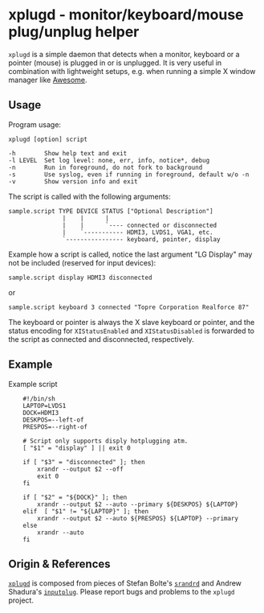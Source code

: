 xplugd - monitor/keyboard/mouse plug/unplug helper
==================================================

`xplugd` is a simple daemon that detects when a monitor, keyboard or a
pointer (mouse) is plugged in or is unplugged.  It is very useful in
combination with lightweight setups, e.g. when running a simple X window
manager like [Awesome][1].


Usage
-----

Program usage:

    xplugd [option] script
    
    -h        Show help text and exit
    -l LEVEL  Set log level: none, err, info, notice*, debug
    -n        Run in foreground, do not fork to background
    -s        Use syslog, even if running in foreground, default w/o -n
    -v        Show version info and exit

The script is called with the following arguments:

    sample.script TYPE DEVICE STATUS ["Optional Description"]
                   |    |      |
                   |    |      `---- connected or disconnected
                   |    `----------- HDMI3, LVDS1, VGA1, etc.
                   `---------------- keyboard, pointer, display

Example how a script is called, notice the last argument "LG Display"
may not be included (reserved for input devices):

    sample.script display HDMI3 disconnected

or

    sample.script keyboard 3 connected "Topre Corporation Realforce 87"

The keyboard or pointer is always the X slave keyboard or pointer, and
the status encoding for `XIStatusEnabled` and `XIStatusDisabled` is
forwarded to the script as connected and disconnected, respectively.


Example
-------

Example script

```shell
    #!/bin/sh
    LAPTOP=LVDS1
    DOCK=HDMI3
    DESKPOS=--left-of
    PRESPOS=--right-of
    
    # Script only supports disply hotplugging atm.
    [ "$1" = "display" ] || exit 0
    
    if [ "$3" = "disconnected" ]; then
        xrandr --output $2 --off
        exit 0
    fi
    
    if [ "$2" = "${DOCK}" ]; then
        xrandr --output $2 --auto --primary ${DESKPOS} ${LAPTOP}
    elif  [ "$1" != "${LAPTOP}" ]; then
        xrandr --output $2 --auto ${PRESPOS} ${LAPTOP} --primary
    else
        xrandr --auto
    fi
```


Origin & References
-------------------

[`xplugd`][2] is composed from pieces of Stefan Bolte's [`srandrd`][3]
and Andrew Shadura's [`inputplug`][4].  Please report bugs and problems
to the `xplugd` project.

[1]: https://awesome.naquadah.org
[2]: https://github.com/troglobit/xplugd
[3]: https://bitbucket.org/portix/srandrd
[4]: https://bitbucket.org/andrew_shadura/inputplug
